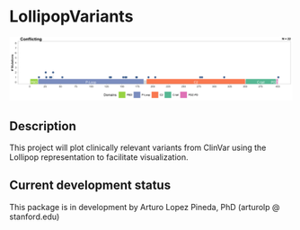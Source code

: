 # LollipopVariants

![GitHub Logo](/figures/pten-clinvar-conflicting.png)

## Description
This project will plot clinically relevant variants from ClinVar using the Lollipop representation to facilitate visualization.


## Current development status
This package is in development by Arturo Lopez Pineda, PhD (arturolp @ stanford.edu)
